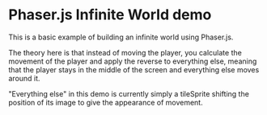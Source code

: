 # Phaser.js Infinite World demo

This is a basic example of building an infinite world using Phaser.js.

The theory here is that instead of moving the player, you calculate the
movement of the player and apply the reverse to everything else, meaning that
the player stays in the middle of the screen and everything else moves around
it.

"Everything else" in this demo is currently simply a tileSprite shifting the
position of its image to give the appearance of movement.
